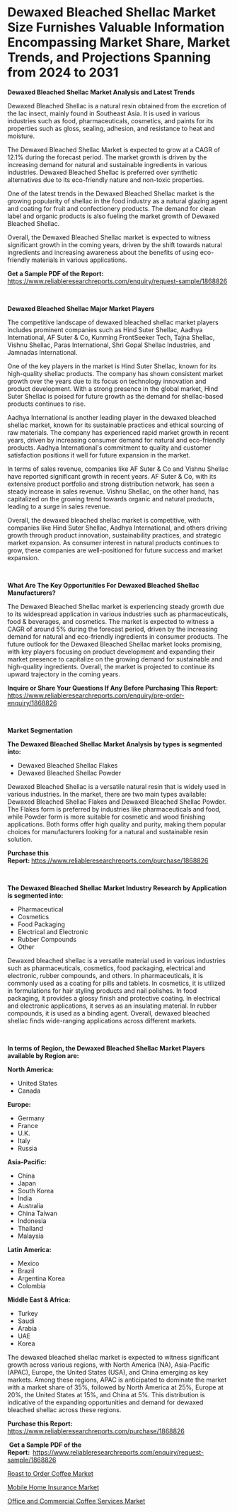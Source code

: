 <p><h1>Dewaxed Bleached Shellac Market Size Furnishes Valuable Information Encompassing Market Share, Market Trends, and Projections Spanning from 2024 to 2031</h1></p><p><strong>Dewaxed Bleached Shellac Market Analysis and Latest Trends</strong></p>
<p><p>Dewaxed Bleached Shellac is a natural resin obtained from the excretion of the lac insect, mainly found in Southeast Asia. It is used in various industries such as food, pharmaceuticals, cosmetics, and paints for its properties such as gloss, sealing, adhesion, and resistance to heat and moisture.</p><p>The Dewaxed Bleached Shellac Market is expected to grow at a CAGR of 12.1% during the forecast period. The market growth is driven by the increasing demand for natural and sustainable ingredients in various industries. Dewaxed Bleached Shellac is preferred over synthetic alternatives due to its eco-friendly nature and non-toxic properties.</p><p>One of the latest trends in the Dewaxed Bleached Shellac market is the growing popularity of shellac in the food industry as a natural glazing agent and coating for fruit and confectionery products. The demand for clean label and organic products is also fueling the market growth of Dewaxed Bleached Shellac.</p><p>Overall, the Dewaxed Bleached Shellac market is expected to witness significant growth in the coming years, driven by the shift towards natural ingredients and increasing awareness about the benefits of using eco-friendly materials in various applications.</p></p>
<p><strong>Get a Sample PDF of the Report:&nbsp;</strong> <a href="https://www.reliableresearchreports.com/enquiry/request-sample/1868826">https://www.reliableresearchreports.com/enquiry/request-sample/1868826</a></p>
<p>&nbsp;</p>
<p><strong>Dewaxed Bleached Shellac Major Market Players</strong></p>
<p><p>The competitive landscape of dewaxed bleached shellac market players includes prominent companies such as Hind Suter Shellac, Aadhya International, AF Suter & Co, Kunming FrontSeeker Tech, Tajna Shellac, Vishnu Shellac, Paras International, Shri Gopal Shellac Industries, and Jamnadas International.</p><p>One of the key players in the market is Hind Suter Shellac, known for its high-quality shellac products. The company has shown consistent market growth over the years due to its focus on technology innovation and product development. With a strong presence in the global market, Hind Suter Shellac is poised for future growth as the demand for shellac-based products continues to rise.</p><p>Aadhya International is another leading player in the dewaxed bleached shellac market, known for its sustainable practices and ethical sourcing of raw materials. The company has experienced rapid market growth in recent years, driven by increasing consumer demand for natural and eco-friendly products. Aadhya International's commitment to quality and customer satisfaction positions it well for future expansion in the market.</p><p>In terms of sales revenue, companies like AF Suter & Co and Vishnu Shellac have reported significant growth in recent years. AF Suter & Co, with its extensive product portfolio and strong distribution network, has seen a steady increase in sales revenue. Vishnu Shellac, on the other hand, has capitalized on the growing trend towards organic and natural products, leading to a surge in sales revenue.</p><p>Overall, the dewaxed bleached shellac market is competitive, with companies like Hind Suter Shellac, Aadhya International, and others driving growth through product innovation, sustainability practices, and strategic market expansion. As consumer interest in natural products continues to grow, these companies are well-positioned for future success and market expansion.</p></p>
<p>&nbsp;</p>
<p><strong>What Are The Key Opportunities For Dewaxed Bleached Shellac Manufacturers?</strong></p>
<p><p>The Dewaxed Bleached Shellac market is experiencing steady growth due to its widespread application in various industries such as pharmaceuticals, food & beverages, and cosmetics. The market is expected to witness a CAGR of around 5% during the forecast period, driven by the increasing demand for natural and eco-friendly ingredients in consumer products. The future outlook for the Dewaxed Bleached Shellac market looks promising, with key players focusing on product development and expanding their market presence to capitalize on the growing demand for sustainable and high-quality ingredients. Overall, the market is projected to continue its upward trajectory in the coming years.</p></p>
<p><strong>Inquire or Share Your Questions If Any Before Purchasing This Report:</strong> <a href="https://www.reliableresearchreports.com/enquiry/pre-order-enquiry/1868826">https://www.reliableresearchreports.com/enquiry/pre-order-enquiry/1868826</a></p>
<p>&nbsp;</p>
<p><strong>Market Segmentation</strong></p>
<p><strong>The Dewaxed Bleached Shellac Market Analysis by types is segmented into:</strong></p>
<p><ul><li>Dewaxed Bleached Shellac Flakes</li><li>Dewaxed Bleached Shellac Powder</li></ul></p>
<p><p>Dewaxed Bleached Shellac is a versatile natural resin that is widely used in various industries. In the market, there are two main types available: Dewaxed Bleached Shellac Flakes and Dewaxed Bleached Shellac Powder. The Flakes form is preferred by industries like pharmaceuticals and food, while Powder form is more suitable for cosmetic and wood finishing applications. Both forms offer high quality and purity, making them popular choices for manufacturers looking for a natural and sustainable resin solution.</p></p>
<p><strong>Purchase this Report:&nbsp;</strong><a href="https://www.reliableresearchreports.com/purchase/1868826">https://www.reliableresearchreports.com/purchase/1868826</a></p>
<p>&nbsp;</p>
<p><strong>The Dewaxed Bleached Shellac Market Industry Research by Application is segmented into:</strong></p>
<p><ul><li>Pharmaceutical</li><li>Cosmetics</li><li>Food Packaging</li><li>Electrical and Electronic</li><li>Rubber Compounds</li><li>Other</li></ul></p>
<p><p>Dewaxed bleached shellac is a versatile material used in various industries such as pharmaceuticals, cosmetics, food packaging, electrical and electronic, rubber compounds, and others. In pharmaceuticals, it is commonly used as a coating for pills and tablets. In cosmetics, it is utilized in formulations for hair styling products and nail polishes. In food packaging, it provides a glossy finish and protective coating. In electrical and electronic applications, it serves as an insulating material. In rubber compounds, it is used as a binding agent. Overall, dewaxed bleached shellac finds wide-ranging applications across different markets.</p></p>
<p>&nbsp;</p>
<p><strong>In terms of Region, the Dewaxed Bleached Shellac Market Players available by Region are:</strong></p>
<p>
    <p> <strong> North America: </strong>
        <ul>
            <li>United States</li>
            <li>Canada</li>
        </ul>
        </p> 
    <p> <strong> Europe: </strong>
        <ul>
            <li>Germany</li>
            <li>France</li>
            <li>U.K.</li>
            <li>Italy</li>
            <li>Russia</li>
        </ul>
        </p> 
    <p> <strong> Asia-Pacific: </strong>
        <ul>
            <li>China</li>
            <li>Japan</li>
            <li>South Korea</li>
            <li>India</li>
            <li>Australia</li>
            <li>China Taiwan</li>
            <li>Indonesia</li>
            <li>Thailand</li>
            <li>Malaysia</li>
        </ul>
        </p> 
    <p> <strong> Latin America: </strong>
        <ul>
            <li>Mexico</li>
            <li>Brazil</li>
            <li>Argentina Korea</li>
            <li>Colombia</li>
        </ul>
        </p> 
    <p> <strong> Middle East & Africa: </strong>
        <ul>
            <li>Turkey</li>
            <li>Saudi</li>
            <li>Arabia</li>
            <li>UAE</li>
            <li>Korea</li>
        </ul>
    </p>
    </p>
<p><p>The dewaxed bleached shellac market is expected to witness significant growth across various regions, with North America (NA), Asia-Pacific (APAC), Europe, the United States (USA), and China emerging as key markets. Among these regions, APAC is anticipated to dominate the market with a market share of 35%, followed by North America at 25%, Europe at 20%, the United States at 15%, and China at 5%. This distribution is indicative of the expanding opportunities and demand for dewaxed bleached shellac across these regions.</p></p>
<p><strong>Purchase this Report: </strong><a href="https://www.reliableresearchreports.com/purchase/1868826">https://www.reliableresearchreports.com/purchase/1868826</a></p>
<p>&nbsp;<strong>Get a Sample PDF of the Report:&nbsp;&nbsp;</strong><a href="https://www.reliableresearchreports.com/enquiry/request-sample/1868826">https://www.reliableresearchreports.com/enquiry/request-sample/1868826</a></p>
<p><strong></strong></p>
<p><p><a href="https://view.publitas.com/reportprime-1/global-roast-to-order-coffee-market-by-types-applications-and-major-players-with-regional-growth-rate-analysis-and-development-situation-from-2023-to-2030/">Roast to Order Coffee Market</a></p><p><a href="https://view.publitas.com/reportprime-1/mobile-home-insurance-market-offers-provide-insightful-data-for-the-time-period-from-2023-to-2030-and-also-provide-analysis-based-on-application-type-and-region/">Mobile Home Insurance Market</a></p><p><a href="https://view.publitas.com/reportprime-1/office-and-commercial-coffee-services-market-research-report-the-key-to-successful-business-strategy-forecasted-for-period-from-2023-2030/">Office and Commercial Coffee Services Market</a></p></p>